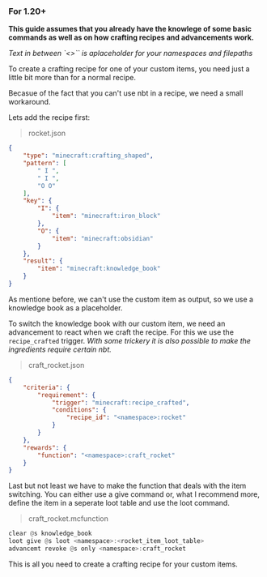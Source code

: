 ### For 1.20+

**This guide assumes that you already have the knowlege of some basic commands as well as on how crafting recipes and advancements work.**

*Text in between `<>`` is aplaceholder for your namespaces and filepaths*

To create a crafting recipe for one of your custom items, you need just a little bit more than for a normal recipe.

Becasue of the fact that you can't use nbt in a recipe, we need a small workaround.

Lets add the recipe first:

> rocket.json
```json
{
    "type": "minecraft:crafting_shaped",
    "pattern": [
        " I ",
        " I ",
        "O O"
    ],
    "key": {
        "I": {
            "item": "minecraft:iron_block"
        },
        "O": {
            "item": "minecraft:obsidian"
        }
    },
    "result": {
        "item": "minecraft:knowledge_book"
    }
}
```

As mentione before, we can't use the custom item as output, so we use a knowledge book as a placeholder.

To switch the knowledge book with our custom item, we need an advancement to react when we craft the recipe. For this we use the `recipe_crafted` trigger.
*With some trickery it is also possible to make the ingredients require certain nbt.*

> craft_rocket.json
```json
{
    "criteria": {
        "requirement": {
            "trigger": "minecraft:recipe_crafted",
            "conditions": {
                "recipe_id": "<namespace>:rocket"
            }
        }
    },
    "rewards": {
        "function": "<namespace>:craft_rocket"
    }
}
```

Last but not least we have to make the function that deals with the item switching.
You can either use a give command or, what I recommend more, define the item in a seperate loot table and use the loot command.

> craft_rocket.mcfunction
```hs
clear @s knowledge_book
loot give @s loot <namespace>:<rocket_item_loot_table>
advancemt revoke @s only <namespace>:craft_rocket
```

This is all you need to create a crafting recipe for your custom items.
